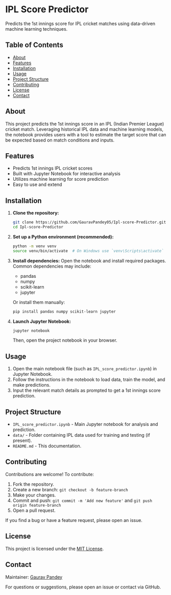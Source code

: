 # IPL Score Predictor

Predicts the 1st innings score for IPL cricket matches using data-driven machine learning techniques.

## Table of Contents

- [About](#about)
- [Features](#features)
- [Installation](#installation)
- [Usage](#usage)
- [Project Structure](#project-structure)
- [Contributing](#contributing)
- [License](#license)
- [Contact](#contact)

## About

This project predicts the 1st innings score in an IPL (Indian Premier League) cricket match. Leveraging historical IPL data and machine learning models, the notebook provides users with a tool to estimate the target score that can be expected based on match conditions and inputs.

## Features

- Predicts 1st innings IPL cricket scores
- Built with Jupyter Notebook for interactive analysis
- Utilizes machine learning for score prediction
- Easy to use and extend

## Installation

1. **Clone the repository:**
   ```bash
   git clone https://github.com/GauravPandey05/Ipl-score-Predictor.git
   cd Ipl-score-Predictor
   ```

2. **Set up a Python environment (recommended):**
   ```bash
   python -m venv venv
   source venv/bin/activate  # On Windows use `venv\Scripts\activate`
   ```

3. **Install dependencies:**
   Open the notebook and install required packages. Common dependencies may include:
   - pandas
   - numpy
   - scikit-learn
   - jupyter

   Or install them manually:
   ```bash
   pip install pandas numpy scikit-learn jupyter
   ```

4. **Launch Jupyter Notebook:**
   ```bash
   jupyter notebook
   ```
   Then, open the project notebook in your browser.

## Usage

1. Open the main notebook file (such as `IPL_score_predictor.ipynb`) in Jupyter Notebook.
2. Follow the instructions in the notebook to load data, train the model, and make predictions.
3. Input the relevant match details as prompted to get a 1st innings score prediction.

## Project Structure

- `IPL_score_predictor.ipynb` - Main Jupyter notebook for analysis and prediction.
- `data/` - Folder containing IPL data used for training and testing (if present).
- `README.md` - This documentation.

## Contributing

Contributions are welcome! To contribute:

1. Fork the repository.
2. Create a new branch: `git checkout -b feature-branch`
3. Make your changes.
4. Commit and push: `git commit -m 'Add new feature'` and `git push origin feature-branch`
5. Open a pull request.

If you find a bug or have a feature request, please open an issue.

## License

This project is licensed under the [MIT License](LICENSE).

## Contact

Maintainer: [Gaurav Pandey](https://github.com/GauravPandey05)

For questions or suggestions, please open an issue or contact via GitHub.
